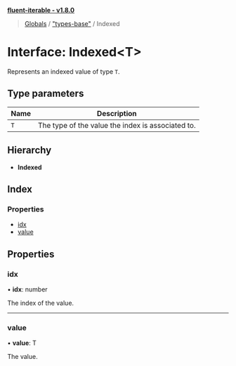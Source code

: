**[fluent-iterable - v1.8.0](../README.md)**

> [Globals](../README.md) / ["types-base"](../modules/_types_base_.md) / Indexed

# Interface: Indexed\<T>

Represents an indexed value of type `T`.

## Type parameters

Name | Description |
------ | ------ |
`T` | The type of the value the index is associated to.  |

## Hierarchy

* **Indexed**

## Index

### Properties

* [idx](_types_base_.indexed.md#idx)
* [value](_types_base_.indexed.md#value)

## Properties

### idx

•  **idx**: number

The index of the value.

___

### value

•  **value**: T

The value.
